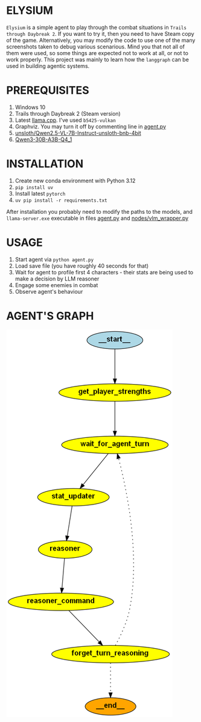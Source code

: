 # ELYSIUM
`Elysium` is a simple agent to play through the combat situations in `Trails through Daybreak 2`. 
If you want to try it, then you need to have Steam copy of the game. Alternatively, you may modify the code to use one of the many screenshots taken to debug various scenarious. 
Mind you that not all of them were used, so some things are expected not to work at all, or not to work properly.
This project was mainly to learn how the `langgraph` can be used in building agentic systems.

# PREREQUISITES
1. Windows 10
2. Trails through Daybreak 2 (Steam version)
3. Latest [llama.cpp](https://github.com/ggml-org/llama.cpp/releases). I've used `b5425-vulkan`
4. Graphviz. You may turn it off by commenting line in [agent.py](https://github.com/s4rduk4r/elysium/blob/04cd67b575d4ca106654d6facbd33f21a6971ac8/agent.py#L49)
5. [unsloth/Qwen2.5-VL-7B-Instruct-unsloth-bnb-4bit](https://huggingface.co/unsloth/Qwen2.5-VL-7B-Instruct-unsloth-bnb-4bit)
6. [Qwen3-30B-A3B-Q4_1](https://huggingface.co/unsloth/Qwen3-30B-A3B-GGUF/blob/main/Qwen3-30B-A3B-Q4_1.gguf)

# INSTALLATION
1. Create new conda environment with Python 3.12
2. `pip install uv`
3. Install latest `pytorch`
4. `uv pip install -r requirements.txt`

After installation you probably need to modify the paths to the models, and `llama-server.exe` executable in files [agent.py](https://github.com/s4rduk4r/elysium/blob/04cd67b575d4ca106654d6facbd33f21a6971ac8/agent.py#L153) 
and [nodes/vlm_wrapper.py](https://github.com/s4rduk4r/elysium/blob/04cd67b575d4ca106654d6facbd33f21a6971ac8/nodes/vlm_wrapper.py#L17)

# USAGE
1. Start agent via `python agent.py`
2. Load save file (you have roughly 40 seconds for that)
3. Wait for agent to profile first 4 characters - their stats are being used to make a decision by LLM reasoner
4. Engage some enemies in combat
5. Observe agent's behaviour

# AGENT'S GRAPH
![](https://raw.githubusercontent.com/s4rduk4r/elysium/main/agent_graph.png)

